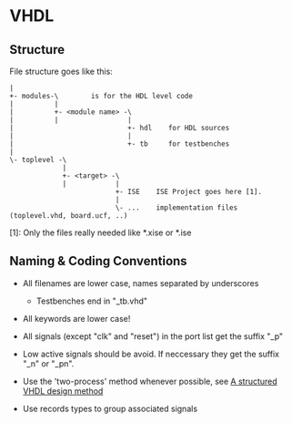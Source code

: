 
VHDL
====

Structure
---------

File structure goes like this:

    |
    +- modules-\        is for the HDL level code 
    |          |
    |          +- <module name> -\
    |          |                 |
    |                            +- hdl    for HDL sources 
    |                            |
    |                            +- tb     for testbenches
    |
    \- toplevel -\
                 |
                 +- <target> -\
                 |            |
                              +- ISE    ISE Project goes here [1].
                              |
                              \- ...    implementation files (toplevel.vhd, board.ucf, ..)

[1]: Only the files really needed like *.xise or *.ise


Naming & Coding Conventions
---------------------------

- All filenames are lower case, names separated by underscores
  - Testbenches end in "_tb.vhd"

- All keywords are lower case!
- All signals (except "clk" and "reset") in the port list get the suffix "_p"
- Low active signals should be avoid. If neccessary they get the suffix "_n"
  or "_pn".

- Use the 'two-process' method whenever possible, see [A structured VHDL design method][two-process]
- Use records types to group associated signals

[two-process]: www.gaisler.com/doc/vhdl2proc.pdf
